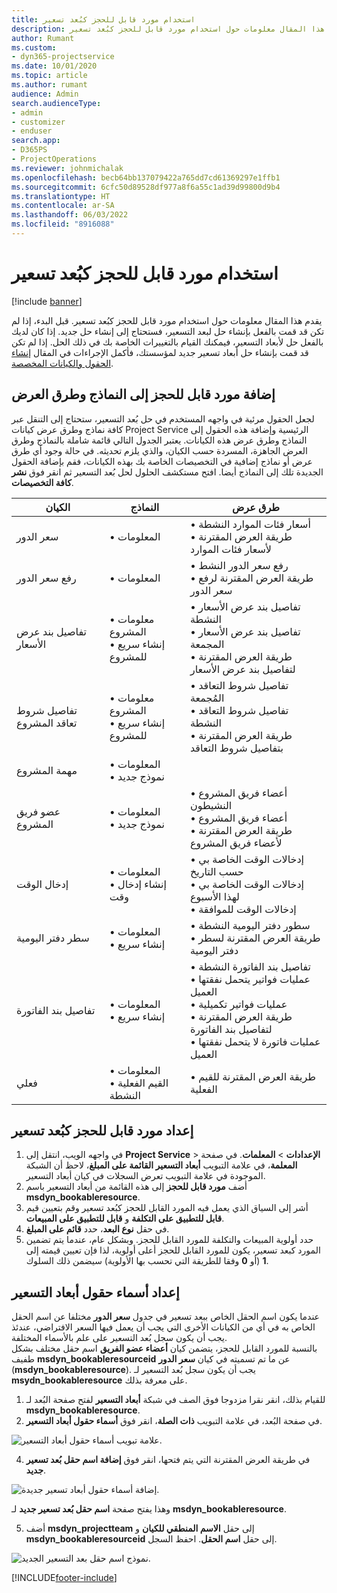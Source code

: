 ```yaml
---
title: استخدام مورد قابل للحجز كبُعد تسعير
description: يقدم هذا المقال معلومات حول استخدام مورد قابل للحجز كبُعد تسعير.
author: Rumant
ms.custom:
- dyn365-projectservice
ms.date: 10/01/2020
ms.topic: article
ms.author: rumant
audience: Admin
search.audienceType:
- admin
- customizer
- enduser
search.app:
- D365PS
- ProjectOperations
ms.reviewer: johnmichalak
ms.openlocfilehash: becb64bb137079422a765dd7cd61369297e1ffb1
ms.sourcegitcommit: 6cfc50d89528df977a8f6a55c1ad39d99800d9b4
ms.translationtype: HT
ms.contentlocale: ar-SA
ms.lasthandoff: 06/03/2022
ms.locfileid: "8916088"
---
```

# <a name="use-bookable-resource-as-a-pricing-dimension"></a>استخدام مورد قابل للحجز كبُعد تسعير

[!include [banner](../includes/psa-now-project-operations.md)]

يقدم هذا المقال معلومات حول استخدام مورد قابل للحجز كبُعد تسعير. قبل البدء، إذا لم تكن قد قمت بالفعل بإنشاء حل لبعد التسعير، فستحتاج إلى إنشاء حل جديد. إذا كان لديك بالفعل حل لأبعاد التسعير، فيمكنك القيام بالتغييرات الخاصة بك في ذلك الحل. إذا لم تكن قد قمت بإنشاء حل أبعاد تسعير جديد لمؤسستك، فأكمل الإجراءات في المقال [إنشاء الحقول والكيانات المخصصة](create-custom-fields-entities.md).

## <a name="add-bookable-resource-to-forms-and-views"></a>إضافة مورد قابل للحجز إلى النماذج وطرق العرض
لجعل الحقول مرئية في واجهه المستخدم في حل بُعد التسعير، ستحتاج إلى التنقل عبر كافة نماذج وطرق عرض كيانات Project Service الرئيسية وإضافة هذه الحقول إلى النماذج وطرق عرض هذه الكيانات.
يعتبر الجدول التالي قائمة شاملة بالنماذج وطرق العرض الجاهزة، المسردة حسب الكيان، والذي يلزم تحديثه. في حالة وجود أي طرق عرض أو نماذج إضافية في التخصيصات الخاصة بك بهذه الكيانات، فقم بإضافة الحقول الجديدة تلك إلى النماذج أيضا.
افتح مستكشف الحلول لحل بُعد التسعير ثم انقر فوق **نشر كافة التخصيصات**.


|   الكيان        | النماذج   |طرق عرض        |
| ------------------------------|---------------------------------|----------------------------------|
|  سعر الدور|• المعلومات |• أسعار فئات الموارد النشطة<br> • طريقة العرض المقترنة لأسعار فئات الموارد|
|  رفع سعر الدور|• المعلومات|• رفع سعر الدور النشط<br>• طريقة العرض المقترنة لرفع سعر الدور|
|  تفاصيل بند عرض الأسعار‬|• معلومات المشروع<br>• إنشاء سريع للمشروع|• تفاصيل بند عرض الأسعار‬ النشطة<br>• تفاصيل بند عرض الأسعار المجمعة<br>• طريقة العرض المقترنة لتفاصيل بند عرض الأسعار|
|  تفاصيل شروط تعاقد المشروع|• معلومات المشروع<br>• إنشاء سريع للمشروع|• تفاصيل شروط التعاقد المُجمعة<br>• تفاصيل شروط التعاقد النشطة<br>• طريقة العرض المقترنة بتفاصيل شروط التعاقد|
|  مهمة المشروع|• المعلومات<br>• نموذج جديد||
|  عضو فريق المشروع|• المعلومات<br>• نموذج جديد|• أعضاء فريق المشروع النشيطون<br>• أعضاء فريق المشروع<br>• طريقة العرض المقترنة لأعضاء فريق المشروع|
|  إدخال الوقت|• المعلومات<br>• إنشاء إدخال وقت|• إدخالات الوقت الخاصة بي حسب التاريخ<br>• إدخالات الوقت الخاصة بي لهذا الأسبوع<br>• إدخالات الوقت للموافقة|
|  سطر دفتر اليومية|• المعلومات<br>• إنشاء سريع|• سطور دفتر اليومية النشطة<br>• طريقة العرض المقترنة لسطر دفتر اليومية|
|  تفاصيل بند الفاتورة|• المعلومات<br>• إنشاء سريع|• تفاصيل بند الفاتورة النشطة<br>• عمليات فواتير يتحمل نفقتها العميل<br>• عمليات فواتير تكميلية<br>• طريقة العرض المقترنة لتفاصيل بند الفاتورة<br>• عمليات فاتورة لا يتحمل نفقتها العميل|
|  فعلي|• المعلومات<br>• القيم الفعلية النشطة|• طريقة العرض المقترنة للقيم الفعلية|

## <a name="set-up-bookable-resource-as-a-pricing-dimension"></a>إعداد مورد قابل للحجز كبُعد تسعير

1. في واجهه الويب، انتقل إلى **Project Service** > **الإعدادات** > **المعلمات**. في صفحة **المعلمة**، في علامة التبويب **أبعاد التسعير القائمة على المبلغ**، لاحظ أن الشبكة الموجودة في علامة التبويب تعرض السجلات في كيان أبعاد التسعير. 
2. أضف **مورد قابل للحجز** إلى هذه القائمة من أبعاد التسعير باسم **msdyn_bookableresource**. 
3. أشر إلى السياق الذي يعمل فيه المورد القابل للحجز كبُعد تسعير وقم بتعيين قيم **قابل للتطبيق على التكلفة‬** و **قابل للتطبيق على المبيعات**.
4. في حقل **نوع البعد**، حدد **قائم على المبلغ**. 
5. حدد أولوية المبيعات والتكلفة للمورد القابل للحجز. وبشكل عام، عندما يتم تضمين المورد كبعد تسعير، يكون للمورد القابل للحجز أعلى أولوية، لذا فإن تعيين قيمته إلى **1** (أو **0** وفقا للطريقة التي تحسب بها الأولوية) سيضمن ذلك السلوك.

## <a name="set-up-pricing-dimension-field-names"></a>إعداد أسماء حقول أبعاد التسعير

عندما يكون اسم الحقل الخاص ببعد تسعير في جدول **سعر الدور** مختلفا عن اسم الحقل الخاص به في أي من الكيانات الأخرى التي يجب أن يعمل فيها السعر الافتراضي، عندئذ يجب أن يكون سجل بُعد التسعير على علم بالأسماء المختلفة.    
بالنسبة للمورد القابل للحجز، يتضمن كيان **أعضاء عضو الفريق** اسم حقل مختلف بشكل طفيف **msdyn_bookableresourceid** عن ما تم تسميته في كيان **سعر الدور** (**msdyn_bookableresource**). يجب أن يكون سجل بُعد التسعير لـ **msydn_bookableresource** على معرفة بذلك. 
1. للقيام بذلك، انقر نقرا مزدوجا فوق الصف في شبكة **أبعاد التسعير** لفتح صفحة البُعد لـ **msdyn_bookableresource**.
2. في صفحة البُعد، في علامة التبويب **ذات الصلة**، انقر فوق **أسماء حقول أبعاد التسعير**.

 ![علامة تبويب أسماء حقول أبعاد التسعير.](media/PD-fieldname.png)

4. في طريقة العرض المقترنة التي يتم فتحها، انقر فوق **إضافة اسم حقل بُعد تسعير جديد**.

 ![إضافة أسماء حقول أبعاد تسعير جديدة.](media/Add-NewPD-fieldname.png)


وهذا يفتح صفحة **اسم حقل بُعد تسعير جديد** لـ **msdyn_bookableresource**. 

5. أضف **msdyn_projectteam** إلى حقل **الاسم المنطقي للكيان** و **msdyn_bookableresourceid** إلى حقل **اسم الحقل**. احفظ السجل.

 ![نموذج اسم حقل بعد التسعير الجديد.](media/PD-fieldname-Added.png)


[!INCLUDE[footer-include](../includes/footer-banner.md)]
